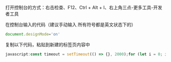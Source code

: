 
打开控制台的方式：右击检查、F12、Ctrl + Alt + I、右上角三点-更多工具-开发者工具

在控制台输入的代码（建议手动输入 所有符号都是英文状态下的）

```js
document.designMode='on'
```

复制以下代码，粘贴到新建的标签页内容中

```js
javascript:const timeout = setTimeout(() => {}, 2000);for (let i = 0; i <= timeout; i++) {clearTimeout(i)};alert('ok，等待2秒即可使用F12查看代码');
```

